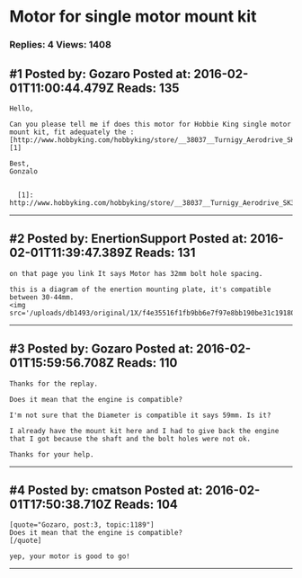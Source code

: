 # Motor for single motor mount kit

### Replies: 4 Views: 1408

## \#1 Posted by: Gozaro Posted at: 2016-02-01T11:00:44.479Z Reads: 135

```
Hello,

Can you please tell me if does this motor for Hobbie King single motor mount kit, fit adequately the :
[http://www.hobbyking.com/hobbyking/store/__38037__Turnigy_Aerodrive_SK3_6374_192kv_Brushless_Outrunner_Motor_UK_Warehouse_.html][1]

Best,
Gonzalo


  [1]: http://www.hobbyking.com/hobbyking/store/__38037__Turnigy_Aerodrive_SK3_6374_192kv_Brushless_Outrunner_Motor_UK_Warehouse_.html
```

---
## \#2 Posted by: EnertionSupport Posted at: 2016-02-01T11:39:47.389Z Reads: 131

```
on that page you link It says Motor has 32mm bolt hole spacing.

this is a diagram of the enertion mounting plate, it's compatible between 30-44mm.
<img src='/uploads/db1493/original/1X/f4e35516f1fb9bb6e7f97e8bb190be31c1918041.jpg'>
```

---
## \#3 Posted by: Gozaro Posted at: 2016-02-01T15:59:56.708Z Reads: 110

```
Thanks for the replay.

Does it mean that the engine is compatible?

I'm not sure that the Diameter is compatible it says 59mm. Is it?

I already have the mount kit here and I had to give back the engine that I got because the shaft and the bolt holes were not ok.

Thanks for your help.
```

---
## \#4 Posted by: cmatson Posted at: 2016-02-01T17:50:38.710Z Reads: 104

```
[quote="Gozaro, post:3, topic:1189"]
Does it mean that the engine is compatible?
[/quote]

yep, your motor is good to go!
```

---
